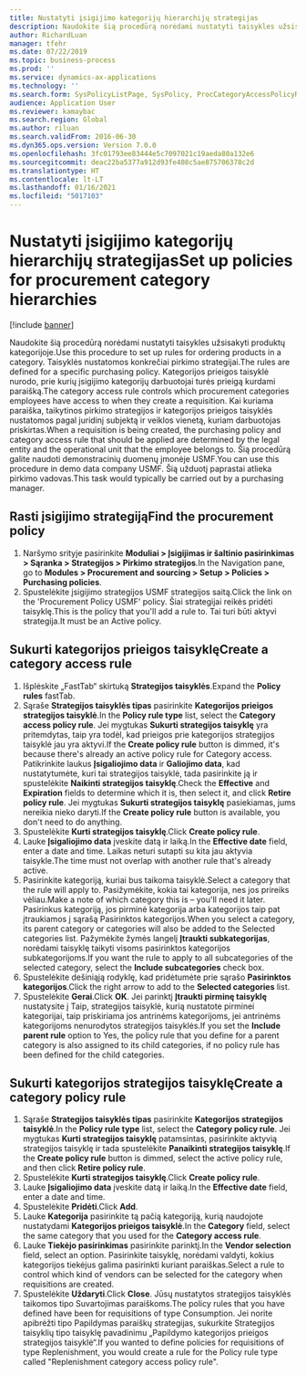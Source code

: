 ```yaml
---
title: Nustatyti įsigijimo kategorijų hierarchijų strategijas
description: Naudokite šią procedūrą norėdami nustatyti taisykles užsisakyti produktų kategorijoje.
author: RichardLuan
manager: tfehr
ms.date: 07/22/2019
ms.topic: business-process
ms.prod: ''
ms.service: dynamics-ax-applications
ms.technology: ''
ms.search.form: SysPolicyListPage, SysPolicy, ProcCategoryAccessPolicyRule, ProcCategoryPolicyRule, EcoResCategorySingleLookup
audience: Application User
ms.reviewer: kamaybac
ms.search.region: Global
ms.author: riluan
ms.search.validFrom: 2016-06-30
ms.dyn365.ops.version: Version 7.0.0
ms.openlocfilehash: 3fc01793ee83444e5c7097021c19aeda80a132e6
ms.sourcegitcommit: deac22ba5377a912d93fe408c5ae875706378c2d
ms.translationtype: HT
ms.contentlocale: lt-LT
ms.lasthandoff: 01/16/2021
ms.locfileid: "5017103"
---
```

# <a name="set-up-policies-for-procurement-category-hierarchies"></a><span data-ttu-id="0eb60-103">Nustatyti įsigijimo kategorijų hierarchijų strategijas</span><span class="sxs-lookup"><span data-stu-id="0eb60-103">Set up policies for procurement category hierarchies</span></span>

[!include [banner](../../includes/banner.md)]

<span data-ttu-id="0eb60-104">Naudokite šią procedūrą norėdami nustatyti taisykles užsisakyti produktų kategorijoje.</span><span class="sxs-lookup"><span data-stu-id="0eb60-104">Use this procedure to set up rules for ordering products in a category.</span></span> <span data-ttu-id="0eb60-105">Taisyklės nustatomos konkrečiai pirkimo strategijai.</span><span class="sxs-lookup"><span data-stu-id="0eb60-105">The rules are defined for a specific purchasing policy.</span></span> <span data-ttu-id="0eb60-106">Kategorijos prieigos taisyklė nurodo, prie kurių įsigijimo kategorijų darbuotojai turės prieigą kurdami paraišką.</span><span class="sxs-lookup"><span data-stu-id="0eb60-106">The category access rule controls which procurement categories employees have access to when they create a requisition.</span></span> <span data-ttu-id="0eb60-107">Kai kuriama paraiška, taikytinos pirkimo strategijos ir kategorijos prieigos taisyklės nustatomos pagal juridinį subjektą ir veiklos vienetą, kuriam darbuotojas priskirtas.</span><span class="sxs-lookup"><span data-stu-id="0eb60-107">When a requisition is being created, the purchasing policy and category access rule that should be applied are determined by the legal entity and the operational unit that the employee belongs to.</span></span> <span data-ttu-id="0eb60-108">Šią procedūrą galite naudoti demonstracinių duomenų įmonėje USMF.</span><span class="sxs-lookup"><span data-stu-id="0eb60-108">You can use this procedure in demo data company USMF.</span></span> <span data-ttu-id="0eb60-109">Šią užduotį paprastai atlieka pirkimo vadovas.</span><span class="sxs-lookup"><span data-stu-id="0eb60-109">This task would typically be carried out by a purchasing manager.</span></span>


## <a name="find-the-procurement-policy"></a><span data-ttu-id="0eb60-110">Rasti įsigijimo strategiją</span><span class="sxs-lookup"><span data-stu-id="0eb60-110">Find the procurement policy</span></span>
1. <span data-ttu-id="0eb60-111">Naršymo srityje pasirinkite **Moduliai > Įsigijimas ir šaltinio pasirinkimas > Sąranka > Strategijos > Pirkimo strategijos**.</span><span class="sxs-lookup"><span data-stu-id="0eb60-111">In the Navigation pane, go to **Modules > Procurement and sourcing > Setup > Policies > Purchasing policies**.</span></span>
2. <span data-ttu-id="0eb60-112">Spustelėkite įsigijimo strategijos USMF strategijos saitą.</span><span class="sxs-lookup"><span data-stu-id="0eb60-112">Click the link on the 'Procurement Policy USMF' policy.</span></span> <span data-ttu-id="0eb60-113">Šiai strategijai reikės pridėti taisyklę.</span><span class="sxs-lookup"><span data-stu-id="0eb60-113">This is the policy that you'll add a rule to.</span></span> <span data-ttu-id="0eb60-114">Tai turi būti aktyvi strategija.</span><span class="sxs-lookup"><span data-stu-id="0eb60-114">It must be an Active policy.</span></span>  

## <a name="create-a-category-access-rule"></a><span data-ttu-id="0eb60-115">Sukurti kategorijos prieigos taisyklę</span><span class="sxs-lookup"><span data-stu-id="0eb60-115">Create a category access rule</span></span>
1. <span data-ttu-id="0eb60-116">Išplėskite „FastTab“ skirtuką **Strategijos taisyklės**.</span><span class="sxs-lookup"><span data-stu-id="0eb60-116">Expand the **Policy rules** fastTab.</span></span>
2. <span data-ttu-id="0eb60-117">Sąraše **Strategijos taisyklės tipas** pasirinkite **Kategorijos prieigos strategijos taisyklė**.</span><span class="sxs-lookup"><span data-stu-id="0eb60-117">In the **Policy rule type** list, select the **Category access policy rule**.</span></span> <span data-ttu-id="0eb60-118">Jei mygtukas **Sukurti strategijos taisyklę** yra pritemdytas, taip yra todėl, kad prieigos prie kategorijos strategijos taisyklė jau yra aktyvi.</span><span class="sxs-lookup"><span data-stu-id="0eb60-118">If the **Create policy rule** button is dimmed, it's because there's already an active policy rule for Category access.</span></span> <span data-ttu-id="0eb60-119">Patikrinkite laukus **Įsigaliojimo data** ir **Galiojimo data**, kad nustatytumėte, kuri tai strategijos taisyklė, tada pasirinkite ją ir spustelėkite **Naikinti strategijos taisyklę**.</span><span class="sxs-lookup"><span data-stu-id="0eb60-119">Check the **Effective** and **Expiration** fields to determine which it is, then select it, and click **Retire policy rule**.</span></span> <span data-ttu-id="0eb60-120">Jei mygtukas **Sukurti strategijos taisyklę** pasiekiamas, jums nereikia nieko daryti.</span><span class="sxs-lookup"><span data-stu-id="0eb60-120">If the **Create policy rule** button is available, you don't need to do anything.</span></span>  
3. <span data-ttu-id="0eb60-121">Spustelėkite **Kurti strategijos taisyklę**.</span><span class="sxs-lookup"><span data-stu-id="0eb60-121">Click **Create policy rule**.</span></span>
4. <span data-ttu-id="0eb60-122">Lauke **Įsigaliojimo data** įveskite datą ir laiką.</span><span class="sxs-lookup"><span data-stu-id="0eb60-122">In the **Effective date** field, enter a date and time.</span></span> <span data-ttu-id="0eb60-123">Laikas neturi sutapti su kita jau aktyvia taisykle.</span><span class="sxs-lookup"><span data-stu-id="0eb60-123">The time must not overlap with another rule that's already active.</span></span>  
5. <span data-ttu-id="0eb60-124">Pasirinkite kategoriją, kuriai bus taikoma taisyklė.</span><span class="sxs-lookup"><span data-stu-id="0eb60-124">Select a category that the rule will apply to.</span></span> <span data-ttu-id="0eb60-125">Pasižymėkite, kokia tai kategorija, nes jos prireiks vėliau.</span><span class="sxs-lookup"><span data-stu-id="0eb60-125">Make a note of which category this is – you'll need it later.</span></span> <span data-ttu-id="0eb60-126">Pasirinkus kategoriją, jos pirminė kategorija arba kategorijos taip pat įtraukiamos į sąrašą Pasirinktos kategorijos.</span><span class="sxs-lookup"><span data-stu-id="0eb60-126">When you select a category, its parent category or categories will also be added to the Selected categories list.</span></span> <span data-ttu-id="0eb60-127">Pažymėkite žymės langelį **Įtraukti subkategorijas**, norėdami taisyklę taikyti visoms pasirinktos kategorijos subkategorijoms.</span><span class="sxs-lookup"><span data-stu-id="0eb60-127">If you want the rule to apply to all subcategories of the selected category, select the **Include subcategories** check box.</span></span>
6. <span data-ttu-id="0eb60-128">Spustelėkite dešiniąją rodyklę, kad pridėtumėte prie sąrašo **Pasirinktos kategorijos**.</span><span class="sxs-lookup"><span data-stu-id="0eb60-128">Click the right arrow to add to the **Selected categories** list.</span></span>  
4. <span data-ttu-id="0eb60-129">Spustelėkite **Gerai**.</span><span class="sxs-lookup"><span data-stu-id="0eb60-129">Click **OK**.</span></span> <span data-ttu-id="0eb60-130">Jei parinktį **Įtraukti pirminę taisyklę** nustatysite į Taip, strategijos taisyklė, kurią nustatote pirminei kategorijai, taip priskiriama jos antrinėms kategorijoms, jei antrinėms kategorijoms nenurodytos strategijos taisyklės.</span><span class="sxs-lookup"><span data-stu-id="0eb60-130">If you set the **Include parent rule** option to Yes, the policy rule that you define for a parent category is also assigned to its child categories, if no policy rule has been defined for the child categories.</span></span>

## <a name="create-a-category-policy-rule"></a><span data-ttu-id="0eb60-131">Sukurti kategorijos strategijos taisyklę</span><span class="sxs-lookup"><span data-stu-id="0eb60-131">Create a category policy rule</span></span>
1. <span data-ttu-id="0eb60-132">Sąraše **Strategijos taisyklės tipas** pasirinkite **Kategorijos strategijos taisyklė**.</span><span class="sxs-lookup"><span data-stu-id="0eb60-132">In the **Policy rule type** list, select the **Category policy rule**.</span></span> <span data-ttu-id="0eb60-133">Jei mygtukas **Kurti strategijos taisyklę** patamsintas, pasirinkite aktyvią strategijos taisyklę ir tada spustelėkite **Panaikinti strategijos taisyklę**.</span><span class="sxs-lookup"><span data-stu-id="0eb60-133">If the **Create policy rule** button is dimmed, select the active policy rule, and then click **Retire policy rule**.</span></span>  
2. <span data-ttu-id="0eb60-134">Spustelėkite **Kurti strategijos taisyklę**.</span><span class="sxs-lookup"><span data-stu-id="0eb60-134">Click **Create policy rule**.</span></span>
3. <span data-ttu-id="0eb60-135">Lauke **Įsigaliojimo data** įveskite datą ir laiką.</span><span class="sxs-lookup"><span data-stu-id="0eb60-135">In the **Effective date** field, enter a date and time.</span></span>
4. <span data-ttu-id="0eb60-136">Spustelėkite **Pridėti**.</span><span class="sxs-lookup"><span data-stu-id="0eb60-136">Click **Add**.</span></span>
5. <span data-ttu-id="0eb60-137">Lauke **Kategorija** pasirinkite tą pačią kategoriją, kurią naudojote nustatydami **Kategorijos prieigos taisyklė**.</span><span class="sxs-lookup"><span data-stu-id="0eb60-137">In the **Category** field, select the same category that you used for the **Category access rule**.</span></span>
6. <span data-ttu-id="0eb60-138">Lauke **Tiekėjo pasirinkimas** pasirinkite parinktį.</span><span class="sxs-lookup"><span data-stu-id="0eb60-138">In the **Vendor selection** field, select an option.</span></span> <span data-ttu-id="0eb60-139">Pasirinkite taisyklę, norėdami valdyti, kokius kategorijos tiekėjus galima pasirinkti kuriant paraiškas.</span><span class="sxs-lookup"><span data-stu-id="0eb60-139">Select a rule to control which kind of vendors can be selected for the category when requisitions are created.</span></span>  
7. <span data-ttu-id="0eb60-140">Spustelėkite **Uždaryti**.</span><span class="sxs-lookup"><span data-stu-id="0eb60-140">Click **Close**.</span></span> <span data-ttu-id="0eb60-141">Jūsų nustatytos strategijos taisyklės taikomos tipo Suvartojimas paraiškoms.</span><span class="sxs-lookup"><span data-stu-id="0eb60-141">The policy rules that you have defined have been for requisitions of type Consumption.</span></span> <span data-ttu-id="0eb60-142">Jei norite apibrėžti tipo Papildymas paraiškų strategijas, sukurkite Strategijos taisyklių tipo taisyklę pavadinimu „Papildymo kategorijos prieigos strategijos taisyklė“.</span><span class="sxs-lookup"><span data-stu-id="0eb60-142">If you wanted to define policies for requisitions of type Replenishment, you would create a rule for the Policy rule type called "Replenishment category access policy rule".</span></span>  

